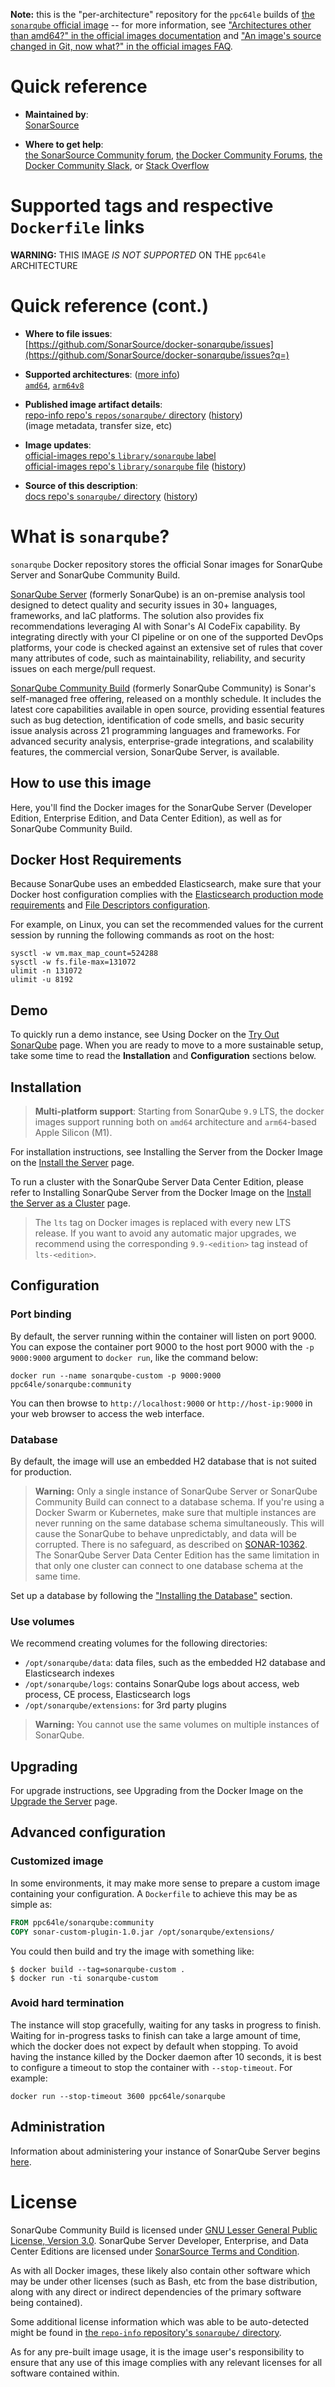 <!--

********************************************************************************

WARNING:

    DO NOT EDIT "sonarqube/README.md"

    IT IS AUTO-GENERATED

    (from the other files in "sonarqube/" combined with a set of templates)

********************************************************************************

-->

**Note:** this is the "per-architecture" repository for the `ppc64le` builds of [the `sonarqube` official image](https://hub.docker.com/_/sonarqube) -- for more information, see ["Architectures other than amd64?" in the official images documentation](https://github.com/docker-library/official-images#architectures-other-than-amd64) and ["An image's source changed in Git, now what?" in the official images FAQ](https://github.com/docker-library/faq#an-images-source-changed-in-git-now-what).

# Quick reference

-	**Maintained by**:  
	[SonarSource](https://github.com/SonarSource/docker-sonarqube)

-	**Where to get help**:  
	[the SonarSource Community forum](https://community.sonarsource.com/tags/c/help/sq/docker), [the Docker Community Forums](https://forums.docker.com/), [the Docker Community Slack](https://blog.docker.com/2016/11/introducing-docker-community-directory-docker-community-slack/), or [Stack Overflow](https://stackoverflow.com/search?tab=newest&q=docker)

# Supported tags and respective `Dockerfile` links

**WARNING:** THIS IMAGE *IS NOT SUPPORTED* ON THE `ppc64le` ARCHITECTURE

# Quick reference (cont.)

-	**Where to file issues**:  
	[https://github.com/SonarSource/docker-sonarqube/issues](https://github.com/SonarSource/docker-sonarqube/issues?q=)

-	**Supported architectures**: ([more info](https://github.com/docker-library/official-images#architectures-other-than-amd64))  
	[`amd64`](https://hub.docker.com/r/amd64/sonarqube/), [`arm64v8`](https://hub.docker.com/r/arm64v8/sonarqube/)

-	**Published image artifact details**:  
	[repo-info repo's `repos/sonarqube/` directory](https://github.com/docker-library/repo-info/blob/master/repos/sonarqube) ([history](https://github.com/docker-library/repo-info/commits/master/repos/sonarqube))  
	(image metadata, transfer size, etc)

-	**Image updates**:  
	[official-images repo's `library/sonarqube` label](https://github.com/docker-library/official-images/issues?q=label%3Alibrary%2Fsonarqube)  
	[official-images repo's `library/sonarqube` file](https://github.com/docker-library/official-images/blob/master/library/sonarqube) ([history](https://github.com/docker-library/official-images/commits/master/library/sonarqube))

-	**Source of this description**:  
	[docs repo's `sonarqube/` directory](https://github.com/docker-library/docs/tree/master/sonarqube) ([history](https://github.com/docker-library/docs/commits/master/sonarqube))

# What is `sonarqube`?

`sonarqube` Docker repository stores the official Sonar images for SonarQube Server and SonarQube Community Build.

[SonarQube Server](https://www.sonarsource.com/products/sonarqube/) (formerly SonarQube) is an on-premise analysis tool designed to detect quality and security issues in 30+ languages, frameworks, and IaC platforms. The solution also provides fix recommendations leveraging AI with Sonar's AI CodeFix capability. By integrating directly with your CI pipeline or on one of the supported DevOps platforms, your code is checked against an extensive set of rules that cover many attributes of code, such as maintainability, reliability, and security issues on each merge/pull request.

[SonarQube Community Build](https://www.sonarsource.com/open-source-editions/sonarqube-community-edition/) (formerly SonarQube Community) is Sonar's self-managed free offering, released on a monthly schedule. It includes the latest core capabilities available in open source, providing essential features such as bug detection, identification of code smells, and basic security issue analysis across 21 programming languages and frameworks. For advanced security analysis, enterprise-grade integrations, and scalability features, the commercial version, SonarQube Server, is available.

## How to use this image

Here, you'll find the Docker images for the SonarQube Server (Developer Edition, Enterprise Edition, and Data Center Edition), as well as for SonarQube Community Build.

## Docker Host Requirements

Because SonarQube uses an embedded Elasticsearch, make sure that your Docker host configuration complies with the [Elasticsearch production mode requirements](https://www.elastic.co/guide/en/elasticsearch/reference/current/docker.html#docker-cli-run-prod-mode) and [File Descriptors configuration](https://www.elastic.co/guide/en/elasticsearch/reference/current/file-descriptors.html).

For example, on Linux, you can set the recommended values for the current session by running the following commands as root on the host:

```console
sysctl -w vm.max_map_count=524288
sysctl -w fs.file-max=131072
ulimit -n 131072
ulimit -u 8192
```

## Demo

To quickly run a demo instance, see Using Docker on the [Try Out SonarQube](https://docs.sonarsource.com/sonarqube-server/latest/try-out-sonarqube/) page. When you are ready to move to a more sustainable setup, take some time to read the **Installation** and **Configuration** sections below.

## Installation

> **Multi-platform support**: Starting from SonarQube `9.9` LTS, the docker images support running both on `amd64` architecture and `arm64`-based Apple Silicon (M1).

For installation instructions, see Installing the Server from the Docker Image on the [Install the Server](https://docs.sonarsource.com/sonarqube-server/latest/setup-and-upgrade/install-the-server/installing-sonarqube-from-docker/) page.

To run a cluster with the SonarQube Server Data Center Edition, please refer to Installing SonarQube Server from the Docker Image on the [Install the Server as a Cluster](https://docs.sonarsource.com/sonarqube-server/latest/setup-and-upgrade/install-the-server-as-a-cluster/) page.

> The `lts` tag on Docker images is replaced with every new LTS release. If you want to avoid any automatic major upgrades, we recommend using the corresponding `9.9-<edition>` tag instead of `lts-<edition>`.

## Configuration

### Port binding

By default, the server running within the container will listen on port 9000. You can expose the container port 9000 to the host port 9000 with the `-p 9000:9000` argument to `docker run`, like the command below:

```console
docker run --name sonarqube-custom -p 9000:9000 ppc64le/sonarqube:community
```

You can then browse to `http://localhost:9000` or `http://host-ip:9000` in your web browser to access the web interface.

### Database

By default, the image will use an embedded H2 database that is not suited for production.

> **Warning:** Only a single instance of SonarQube Server or SonarQube Community Build can connect to a database schema. If you're using a Docker Swarm or Kubernetes, make sure that multiple instances are never running on the same database schema simultaneously. This will cause the SonarQube to behave unpredictably, and data will be corrupted. There is no safeguard, as described on [SONAR-10362](https://jira.sonarsource.com/browse/SONAR-10362). The SonarQube Server Data Center Edition has the same limitation in that only one cluster can connect to one database schema at the same time.

Set up a database by following the ["Installing the Database"](https://docs.sonarsource.com/sonarqube-server/latest/setup-and-upgrade/install-the-server/installing-the-database/) section.

### Use volumes

We recommend creating volumes for the following directories:

-	`/opt/sonarqube/data`: data files, such as the embedded H2 database and Elasticsearch indexes
-	`/opt/sonarqube/logs`: contains SonarQube logs about access, web process, CE process, Elasticsearch logs
-	`/opt/sonarqube/extensions`: for 3rd party plugins

> **Warning:** You cannot use the same volumes on multiple instances of SonarQube.

## Upgrading

For upgrade instructions, see Upgrading from the Docker Image on the [Upgrade the Server](https://docs.sonarsource.com/sonarqube-server/latest/server-upgrade-and-maintenance/upgrade/upgrade/) page.

## Advanced configuration

### Customized image

In some environments, it may make more sense to prepare a custom image containing your configuration. A `Dockerfile` to achieve this may be as simple as:

```dockerfile
FROM ppc64le/sonarqube:community
COPY sonar-custom-plugin-1.0.jar /opt/sonarqube/extensions/
```

You could then build and try the image with something like:

```console
$ docker build --tag=sonarqube-custom .
$ docker run -ti sonarqube-custom
```

### Avoid hard termination

The instance will stop gracefully, waiting for any tasks in progress to finish. Waiting for in-progress tasks to finish can take a large amount of time, which the docker does not expect by default when stopping. To avoid having the instance killed by the Docker daemon after 10 seconds, it is best to configure a timeout to stop the container with `--stop-timeout`. For example:

```console
docker run --stop-timeout 3600 ppc64le/sonarqube
```

## Administration

Information about administering your instance of SonarQube Server begins [here](https://docs.sonarsource.com/sonarqube-server/latest/instance-administration/overview/).

# License

SonarQube Community Build is licensed under [GNU Lesser General Public License, Version 3.0](http://www.gnu.org/licenses/lgpl.txt). SonarQube Server Developer, Enterprise, and Data Center Editions are licensed under [SonarSource Terms and Condition](https://www.sonarsource.com/docs/sonarsource_terms_and_conditions.pdf).

As with all Docker images, these likely also contain other software which may be under other licenses (such as Bash, etc from the base distribution, along with any direct or indirect dependencies of the primary software being contained).

Some additional license information which was able to be auto-detected might be found in [the `repo-info` repository's `sonarqube/` directory](https://github.com/docker-library/repo-info/tree/master/repos/sonarqube).

As for any pre-built image usage, it is the image user's responsibility to ensure that any use of this image complies with any relevant licenses for all software contained within.
